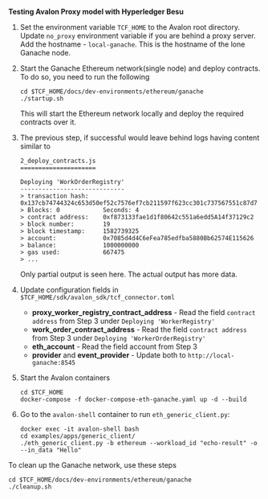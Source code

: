
**Testing Avalon Proxy model with Hyperledger Besu**
1.  Set the environment variable ``TCF_HOME`` to the Avalon root directory. Update ``no_proxy`` environment variable if you are behind a proxy
    server. Add the hostname - ``local-ganache``. This is the hostname of the lone Ganache node.

2. Start the Ganache Ethereum network(single node) and deploy contracts. To do so, you need to run the following
    ```
    cd $TCF_HOME/docs/dev-environments/ethereum/ganache
    ./startup.sh
    ```
    This will start the Ethereum network locally and deploy the required contracts over it.

3. The previous step, if successful would leave behind logs having content similar to  
	```
	2_deploy_contracts.js
	=====================
	
	Deploying 'WorkOrderRegistry'
	-----------------------------
	> transaction hash:    0x137cb74744324c653d50ef52c7576ef7cb211597f623cc301c737567551c87d7
	> Blocks: 0            Seconds: 4
	> contract address:    0xf873133fae1d1f80642c551a6edd5A14f37129c2
	> block number:        19
	> block timestamp:     1582739325
	> account:             0x7085d4d4C6eFea785edfba5880Bb62574E115626
	> balance:             1000000000
	> gas used:            667475
	> ...
	```
   Only partial output is seen here. The actual output has more data.
   
4. Update configuration fields in ``$TCF_HOME/sdk/avalon_sdk/tcf_connector.toml ``
	- **proxy_worker_registry_contract_address** - Read the field ``contract address`` from Step 3 under ``Deploying 'WorkerRegistry'``
	- **work_order_contract_address** - Read the field ``contract address`` from Step 3 under ``Deploying 'WorkerOrderRegistry'``
	- **eth_account** - Read the field account from Step 3
	- **provider**  and **event_provider** - Update both to ``http://local-ganache:8545``

5. Start the Avalon containers
    ```
	cd $TCF_HOME
	docker-compose -f docker-compose-eth-ganache.yaml up -d --build
	```

6. Go to the ``avalon-shell`` container to run ``eth_generic_client.py``:
    ```
    docker exec -it avalon-shell bash
    cd examples/apps/generic_client/
    ./eth_generic_client.py -b ethereum --workload_id "echo-result" -o --in_data "Hello"
    ```

To clean up the Ganache network, use these steps 
```
cd $TCF_HOME/docs/dev-environments/ethereum/ganache
./cleanup.sh
```
